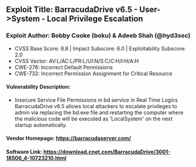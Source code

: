 ## Exploit Title:   BarracudaDrive v6.5 - User->System - Local Privilege Escalation
### Exploit Author:  Bobby Cooke (boku) & Adeeb Shah (@hyd3sec) 
+ CVSS Base Score: 8.8 | Impact Subscore: 6.0 | Exploitability Subscore: 2.0
+ CVSS Vector: AV:L/AC:L/PR:L/UI:N/S:C/C:H/I:H/A:H
+ CWE-276: Incorrect Default Permissions
+ CWE-732: Incorrect Permission Assignment for Critical Resource
#### Vulnerability Description:
+ Insecure Service File Permissions in bd service in Real Time Logics BarracudaDrive v6.5 allows local attackers to escalate privileges to admin via replacing the bd.exe file and restarting the computer where the malicious code  will be executed as 'LocalSystem' on the next startup automatically.
#### Vendor Homepage: https://barracudaserver.com/
#### Software Link:   https://download.cnet.com/BarracudaDrive/3001-18506_4-10723210.html
